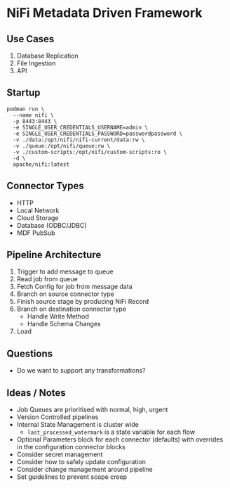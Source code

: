 # NiFi Metadata Driven Framework

## Use Cases

1. Database Replication
1. File Ingestion
1. API

## Startup

```podman
podman run \
  --name nifi \
  -p 8443:8443 \
  -e SINGLE_USER_CREDENTIALS_USERNAME=admin \
  -e SINGLE_USER_CREDENTIALS_PASSWORD=passwordpassword \
  -v ./data:/opt/nifi/nifi-current/data:rw \
  -v ./queue:/opt/nifi/queue:rw \
  -v ./custom-scripts:/opt/nifi/custom-scripts:ro \
  -d \
  apache/nifi:latest
```

## Connector Types

- HTTP
- Local Network
- Cloud Storage
- Database (ODBC/JDBC)
- MDF PubSub

## Pipeline Architecture

1. Trigger to add message to queue
1. Read job from queue
1. Fetch Config for job from message data
1. Branch on source connector type
1. Finish source stage by producing NiFi Record
1. Branch on destination connector type
    - Handle Write Method
    - Handle Schema Changes
1. Load

## Questions

- Do we want to support any transformations?

## Ideas / Notes

- Job Queues are prioritised with normal, high, urgent
- Version Controlled pipelines
- Internal State Management is cluster wide
  - `last_processed_watermark` is a state variable for each flow
- Optional Parameters block for each connector (defaults) with overrides in the configuration connector blocks
- Consider secret management
- Consider how to safely update configuration
- Consider change management around pipeline
- Set guidelines to prevent scope creep
